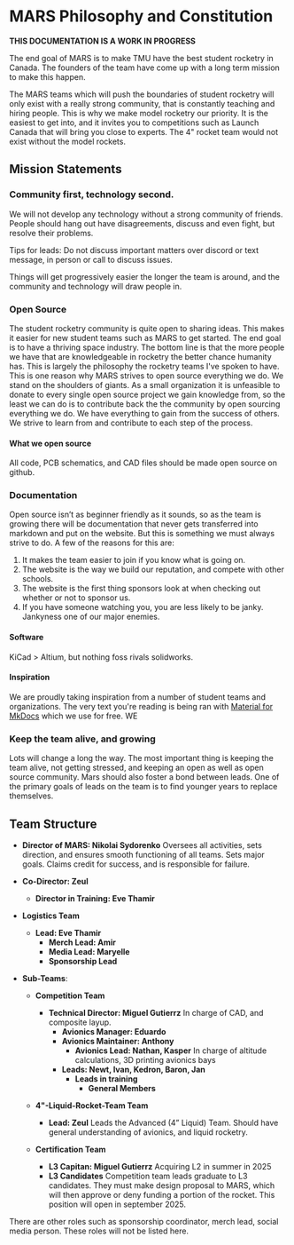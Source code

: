 # MARS Philosophy and Constitution

**THIS DOCUMENTATION IS A WORK IN PROGRESS**

The end goal of MARS is to make TMU have the best student rocketry in Canada. The founders of the team have come up with a long term mission to make this happen. 

The MARS teams which will push the boundaries of student rocketry will only exist with a really strong community, that is constantly teaching and hiring people. This is why we make model rocketry our priority. It is the easiest to get into, and it invites you to competitions such as Launch Canada that will bring you close to experts. The 4" rocket team would not exist without the model rockets.

## Mission Statements

### Community first, technology second.

We will not develop any technology without a strong community of friends. People should hang out have disagreements, discuss and even fight, but resolve their problems. 

Tips for leads: Do not discuss important matters over discord or text message, in person or call to discuss issues.

Things will get progressively easier the longer the team is around, and the community and technology will draw people in.

### Open Source

The student rocketry community is quite open to sharing ideas. This makes it easier for new student teams such as MARS to get started. The end goal is to have a thriving space industry. The bottom line is that the more people we have that are knowledgeable in rocketry the better chance humanity has. This is largely the philosophy the rocketry teams I've spoken to have. This is one reason why MARS strives to open source everything we do. We stand on the shoulders of giants. As a small organization it is unfeasible to donate to every single open source project we gain knowledge from, so the least we can do is to contribute back the the community by open sourcing everything we do. We have everything to gain from the success of others. We strive to learn from and contribute to each step of the process. 

#### What we open source

All code, PCB schematics, and CAD files should be made open source on github. 

### Documentation

Open source isn’t as beginner friendly as it sounds, so as the team is growing there will be documentation that never gets transferred into markdown and put on the website. But this is something we must always strive to do. 
A few of the reasons for this are:

1. It makes the team easier to join if you know what is going on.
2. The website is the way we build our reputation, and compete with other schools.
3. The website is the first thing sponsors look at when checking out whether or not to sponsor us. 
4. If you have someone watching you, you are less likely to be janky. Jankyness one of our major enemies.

#### Software

KiCad > Altium, but nothing foss rivals solidworks.

#### Inspiration

We are proudly taking inspiration from a number of student teams and organizations. The very text you're reading is being ran with [Material for MkDocs](https://squidfunk.github.io/mkdocs-material/) which we use for free. WE


### Keep the team alive, and growing

Lots will change a long the way. The most important thing is keeping the team alive, not getting stressed, and keeping an open as well as open source community. Mars should also foster a bond between leads.
One of the primary goals of leads on the team is to find younger years to replace themselves.


## Team Structure

- **Director of MARS: Nikolai Sydorenko** Oversees all activities, sets direction, and ensures smooth functioning of all teams. Sets major goals. Claims credit for success, and is responsible for failure. 
- **Co-Director: Zeul** 
    - **Director in Training: Eve Thamir**

- **Logistics Team**
    - **Lead: Eve Thamir**
        - **Merch Lead: Amir**
        - **Media Lead: Maryelle**
        - **Sponsorship Lead**

- **Sub-Teams**:
    - **Competition Team**
        - **Technical Director: Miguel Gutierrz** In charge of CAD, and composite layup. 
            - **Avionics Manager: Eduardo**  
            - **Avionics Maintainer: Anthony**  
                - **Avionics Lead: Nathan, Kasper** In charge of altitude calculations, 3D printing avionics bays
            - **Leads: Newt, Ivan, Kedron, Baron, Jan** 
                - **Leads in training** 
                    - **General Members**

    - **4"-Liquid-Rocket-Team Team**
        - **Lead: Zeul** Leads the Advanced (4” Liquid) Team. Should have general understanding of avionics, and liquid rocketry.

    - **Certification Team**
        - **L3 Capitan: Miguel Gutierrz** Acquiring L2 in summer in 2025
        - **L3 Candidates** Competition team leads graduate to L3 candidates. They must make design proposal to MARS, which will then approve or deny funding a portion of the rocket. This position will open in september 2025.
  
There are other roles such as sponsorship coordinator, merch lead, social media person. These roles will not be listed here.
